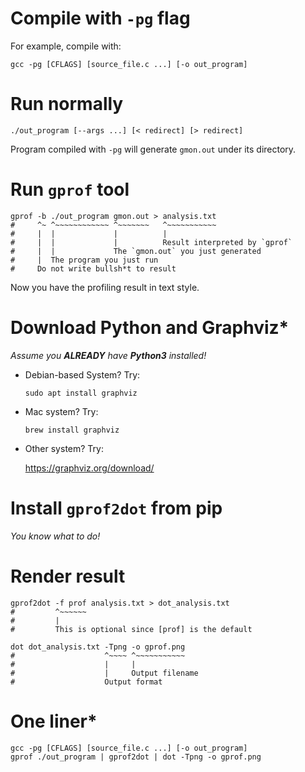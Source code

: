 # Compile with `-pg` flag

For example, compile with:
```shell
gcc -pg [CFLAGS] [source_file.c ...] [-o out_program]
```

# Run normally

```shell
./out_program [--args ...] [< redirect] [> redirect]
```

Program compiled with `-pg` will generate `gmon.out` under its directory.

# Run `gprof` tool

```shell
gprof -b ./out_program gmon.out > analysis.txt
#     ^~ ^~~~~~~~~~~~~ ^~~~~~~~   ^~~~~~~~~~~~
#     |  |             |          |
#     |  |             |          Result interpreted by `gprof`
#     |  |             The `gmon.out` you just generated
#     |  The program you just run
#     Do not write bullsh*t to result
```

Now you have the profiling result in text style.

# Download Python and Graphviz*

_Assume you __ALREADY__ have __Python3__ installed!_

- Debian-based System? Try:
  ```shell
  sudo apt install graphviz
  ```

- Mac system? Try:
  ```shell
  brew install graphviz
  ```

- Other system? Try:

  https://graphviz.org/download/

# Install `gprof2dot` from pip

_You know what to do!_

# Render result

```shell
gprof2dot -f prof analysis.txt > dot_analysis.txt
#         ^~~~~~~
#         |
#         This is optional since [prof] is the default

dot dot_analysis.txt -Tpng -o gprof.png
#                    ^~~~~ ^~~~~~~~~~~~
#                    |     |
#                    |     Output filename
#                    Output format
```

# One liner*

```shell
gcc -pg [CFLAGS] [source_file.c ...] [-o out_program]
gprof ./out_program | gprof2dot | dot -Tpng -o gprof.png
```
